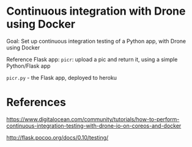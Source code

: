 Continuous integration with Drone using Docker
===============================================================================
Goal: Set up continuous integration testing of a Python app, with Drone using Docker

Reference Flask app: `picr`: upload a pic and return it, using a simple Python/Flask app

`picr.py` - the Flask app, deployed to heroku




References
===============================================================================
https://www.digitalocean.com/community/tutorials/how-to-perform-continuous-integration-testing-with-drone-io-on-coreos-and-docker

http://flask.pocoo.org/docs/0.10/testing/
